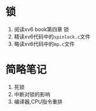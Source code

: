# 锁
1. 阅读xv6 book第四章 锁
2. 精读xv6代码中的`spinlock.c`文件
3. 略读xv6代码中的`mp.c`文件

# 简略笔记
1. 死锁
2. 中断对锁的影响
3. 编译器,CPU指令重排